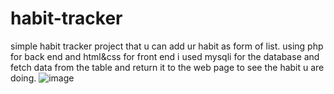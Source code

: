 # habit-tracker
simple habit tracker project that u can add  ur habit as form of list. using php for back end and html&css for front end
 i used  mysqli for the database and fetch data from the table and return it to the web page to see the habit u are doing. 
![image](https://github.com/user-attachments/assets/a33177c7-33a6-4d97-b5fa-758b4db57e9a)

